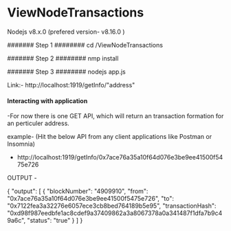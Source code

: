 # ViewNodeTransactions
Nodejs v8.x.0 (prefered version- v8.16.0 )

####### Step 1 ######## cd /ViewNodeTransactions

####### Step 2 ######## nmp install

####### Step 3 ########
nodejs app.js

Link:- http://localhost:1919/getInfo/"address"

#### Interacting with application
-For now there is one GET API, which will return an transaction formation for an perticuler address.

example-
(Hit the below API from any client applications like Postman or Insomnia)

-   http://localhost:1919/getInfo/0x7ace76a35a10f64d076e3be9ee41500f5475e726

OUTPUT -

{
    "output": [
        {
            "blockNumber": "4909910",
            "from": "0x7ace76a35a10f64d076e3be9ee41500f5475e726",
            "to": "0x7122fea3a32276e6057ece3cb8bed764189b5e95",
            "transactionHash": "0xd98f987eedbfe1ac8cdef9a37409862a3a8067378a0a341487f1dfa7b9c49a6c",
            "status": "true"
        }
    ]
}
